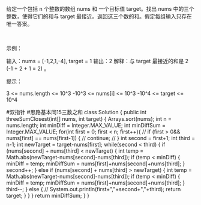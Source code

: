 给定一个包括 n 个整数的数组 nums 和 一个目标值 target。找出 nums 中的三个整数，使得它们的和与 target 最接近。返回这三个数的和。假定每组输入只存在唯一答案。

 

示例：

输入：nums = [-1,2,1,-4], target = 1
输出：2
解释：与 target 最接近的和是 2 (-1 + 2 + 1 = 2) 。
 

提示：

3 <= nums.length <= 10^3
-10^3 <= nums[i] <= 10^3
-10^4 <= target <= 10^4


#双指针
#思路基本同15三数之和
class Solution {
    public int threeSumClosest(int[] nums, int target) {
        Arrays.sort(nums);
        int n = nums.length;
        int minDiff = Integer.MAX_VALUE;
        int minDiffSum = Integer.MAX_VALUE;
        for(int first = 0; first < n;  first++){
            // if (first > 0&& nums[first] == nums[first-1]) {
            //     continue;
            // }
            int second = first+1;
            int third = n-1;
            int newTarget = target-nums[first];
            while(second < third) {
                if (nums[second] + nums[third] < newTarget) {
                    int temp = Math.abs(newTarget-nums[second]-nums[third]);
                    if (temp < minDiff) {
                        minDiff = temp;
                        minDiffSum = nums[first]+nums[second]+nums[third];
                    }
                    second++;
                } else if (nums[second] + nums[third] > newTarget) {
                    int temp = Math.abs(newTarget-nums[second]-nums[third]);
                    if (temp < minDiff) {
                        minDiff = temp;
                        minDiffSum = nums[first]+nums[second]+nums[third];
                    }
                    third--;
                } else {
                    // System.out.println(first+","+second+","+third);
                    return target;
                }
            }
        }
        return minDiffSum;
    }
}
